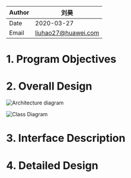 | Author | 刘昊                                  |
| ------ | ------------------------------------------ |
| Date   | 2020-03-27                                 |
| Email  | [liuhao27@huawei.com](liuhao27@huawei.com) |

# 1. Program Objectives



# 2. Overall Design

![Architecture diagram](https://images.gitee.com/uploads/images/2020/0327/145335_105094cf_5595769.png)

![Class Diagram](https://images.gitee.com/uploads/images/2020/0327/145415_4d002a3c_5595769.png )

# 3. Interface Description

# 4. Detailed Design